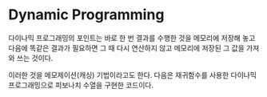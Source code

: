# Dynamic Programming

다이나믹 프로그래밍의 포인트는 바로 한 번 결과를 수행한 것을 메모리에 저장해 놓고 다음에 똑같은 결과가 필요하면 그 때 다시 연산하지 않고 메모리에 저장된 그 값을 가져와 쓰는 것이다.

이러한 것을 메모제이션(캐싱) 기법이라고도 한다. 다음은 재귀함수를 사용한 다이나믹 프로그래밍으로 피보나치 수열을 구현한 코드이다.
